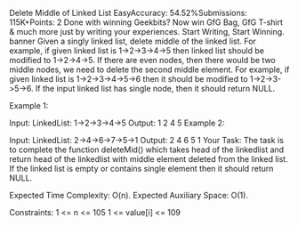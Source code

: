 Delete Middle of Linked List
EasyAccuracy: 54.52%Submissions: 115K+Points: 2
 Done with winning Geekbits? Now win GfG Bag, GfG T-shirt & much more just by writing your experiences. Start Writing, Start Winning.
banner
Given a singly linked list, delete middle of the linked list. For example, if given linked list is 1->2->3->4->5 then linked list should be modified to 1->2->4->5.
If there are even nodes, then there would be two middle nodes, we need to delete the second middle element. For example, if given linked list is 1->2->3->4->5->6 then it should be modified to 1->2->3->5->6.
If the input linked list has single node, then it should return NULL.

Example 1:

Input:
LinkedList: 1->2->3->4->5
Output: 
1 2 4 5
Example 2:

Input:
LinkedList: 2->4->6->7->5->1
Output: 
2 4 6 5 1
Your Task:
The task is to complete the function deleteMid() which takes head of the linkedlist  and return head of the linkedlist with middle element deleted from the linked list. If the linked list is empty or contains single element then it should return NULL.

Expected Time Complexity: O(n).
Expected Auxiliary Space: O(1).

Constraints:
1 <= n <= 105
1 <= value[i] <= 109